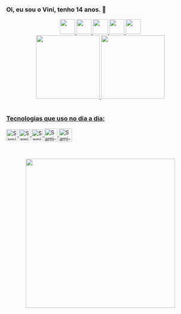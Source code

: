 ### Oi, eu sou o Vini, tenho 14 anos.  📖
<div align="center">
  <a href="https://github.com/viniciustdaik">
  <img height="40em" src="https://img.shields.io/badge/Google_Play-414141?style=for-the-badge&logo=google-play&logoColor=white"/>
  <!-- Google Play -->
  <img height="40em"src="https://img.shields.io/badge/Google_chrome-4285F4?style=for-the-badge&logo=Google-chrome&logoColor=white"/>
  <!-- Google Chrome -->
  <img height="40em"src="https://img.shields.io/badge/Safari-FF1B2D?style=for-the-badge&logo=Safari&logoColor=black"/>
  <!-- Safari -->
  <img height="40em"src="https://img.shields.io/badge/Opera-FF1B2D?style=for-the-badge&logo=Opera&logoColor=white"/>
  <!-- Opera -->
  <img height="40em"src="https://img.shields.io/badge/Firefox_Browser-FF7139?style=for-the-badge&logo=Firefox-Browser&logoColor=white"/>
  <!-- Firefox -->
</div>

<div align="center">
  <a href="https://github.com/viniciustdaik">
  <img height="170em" src="https://github-readme-stats.vercel.app/api?username=viniciustdaik&show_icons=true&theme=dracula&include_all_commits=true&count_private=true"/>
  <img height="170em" src="https://github-readme-stats.vercel.app/api/top-langs/?username=viniciustdaik&layout=compact&langs_count=7&theme=dracula"/>
</div>
<br/>


  
</div>




### Tecnologias que uso no dia a dia:
<div style="display: inline_block">
  <a href="https://github.com/viniciustdaik">
  <img align="center" alt="Sami-Js" height="30" src="https://img.shields.io/badge/JavaScript-F7DF1E?style=for-the-badge&logo=javascript&logoColor=black"> <!-- JS width="40"https://raw.githubusercontent.com/devicons/devicon/master/icons/javascript/javascript-plain.svg-->
  <img align="center" alt="Sami-Js" height="30" src="https://img.shields.io/badge/Python-3776AB?style=for-the-badge&logo=python&logoColor=white"> <!-- PYTHON width="40"https://raw.githubusercontent.com/devicons/devicon/master/icons/python/python-original.svg-->
  <img align="center" alt="Sami-Js" height="30" src="https://img.shields.io/badge/React-20232A?style=for-the-badge&logo=react&logoColor=61DAFB">
  <!--REACT NATIVE width="30"https://miro.medium.com/max/400/1*mrOXGyIa3BlPK80peLmEbA.png-->
   <img align="center" alt="Sami-Js" height="35" width="35" src="https://img.shields.io/badge/HTML5-E34F26?style=for-the-badge&logo=html5&logoColor=white">
  <!--HTML https://cdn.pixabay.com/photo/2017/08/05/11/16/logo-2582748_960_720.png-->
    <img align="center" alt="Sami-Js" height="35" width="35" src="https://img.shields.io/badge/CSS3-1572B6?style=for-the-badge&logo=css3&logoColor=white">
  <!--CSS https://cdn.pixabay.com/photo/2017/08/05/11/16/logo-2582747_960_720.png-->
  
  ##
  
<br/>

<div align="center">
  <img src="https://img1.picmix.com/output/stamp/normal/8/6/5/6/1756568_c4174.gif" width="400px" >  
  
</div>
  
